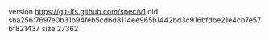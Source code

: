 version https://git-lfs.github.com/spec/v1
oid sha256:7697e0b31b94feb5cd6d8114ee965b1442bd3c916bfdbe21e4cb7e57bf821437
size 27362
